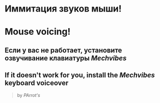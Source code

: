 # Иммитация звуков мыши!
# Mouse voicing!

## Если у вас не работает, установите озвучивание клавиатуры *Mechvibes*
## If it doesn't work for you, install the *Mechvibes* keyboard voiceover

> by *PArrot's*